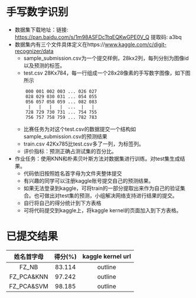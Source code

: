 # 手写数字识别
* 数据集下载地址：链接: https://pan.baidu.com/s/1m98ASFDcTtqEQKwGPE0V_Q 提取码: a3bq
* 数据集内有三个文件具体定义在https://www.kaggle.com/c/digit-recognizer/data
    * sample_submission.csv为一个提交样例，28kx2列，每列分别为图像id以及预测的标签。
    * test.csv 28Kx784，每一行组成一个28x28像素的手写数字图像，如下图所示
    ```
        000 001 002 003 ... 026 027
        028 029 030 031 ... 054 055
        056 057 058 059 ... 082 083
         |   |   |   |  ...  |   |
        728 729 730 731 ... 754 755
        756 757 758 759 ... 782 783 
    ```
    * 比赛任务为对这个test.csv的数据提交一个结构如sample_submission.csv的预测结果
    * train.csv 42Kx785比test.csv多了一列，为标签列。
    * 评价指标：预测正确占测试集的百分比。
* 作业任务：使用KNN和朴素贝叶斯方法对数据集进行训练。对test集生成结果。
    * 代码依旧按照姓名首字母为文件夹整体提交
    * 有兴趣的同学可以注册kaggle账号提交自己的预测结果。
    * 如果无法登录到kaggle，可将train的一部分提取出来作为自己的验证集合。也可做出对test集的预测，小组解决网络支持进行结果的提交。
    * 自行将自己的得分统计到下方表格
    * 可将代码提交到kaggle上，将kaggle kernel的页面加入到下方表格。
# 已提交结果
| 姓名首字母 | 得分(%) | kaggle kernel url |
| :------: | :------: | :------: |
| FZ_NB | 83.114 | outline |
| FZ_PCA&KNN | 97.242 | outline |
| FZ_PCA&SVM | 98.185 | outline |
